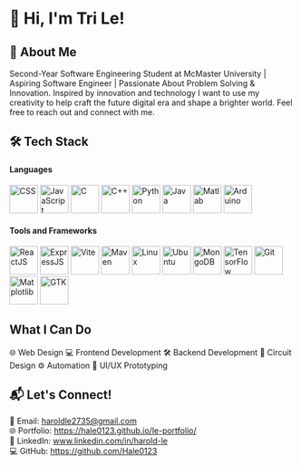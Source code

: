 # 👋 Hi, I'm Tri Le!
## 🚀 About Me
Second-Year Software Engineering Student at McMaster University | Aspiring Software Engineer | Passionate About Problem Solving & Innovation. Inspired by innovation and technology I want to use my creativity to help craft the future digital era and shape a brighter world. Feel free to reach out and connect with me.

## 🛠️ Tech Stack 
#### Languages
<p> <img src="https://upload.wikimedia.org/wikipedia/commons/6/62/CSS3_logo.svg" alt="CSS" width="50" height="50"/>
  <img src="https://upload.wikimedia.org/wikipedia/commons/thumb/6/6a/JavaScript-logo.png/768px-JavaScript-logo.png" alt="JavaScript" width="50" height="50"/> 
  <img src="https://upload.wikimedia.org/wikipedia/commons/1/19/C_Logo.png" alt="C" width="50" height="50"/> 
  <img src="https://upload.wikimedia.org/wikipedia/commons/thumb/1/18/ISO_C%2B%2B_Logo.svg/1822px-ISO_C%2B%2B_Logo.svg.png" alt="C++" width="50" height="50"/>
  <img src="https://upload.wikimedia.org/wikipedia/commons/thumb/c/c3/Python-logo-notext.svg/1869px-Python-logo-notext.svg.png" alt="Python" width="50" height="50"/>
  <img src="https://static-00.iconduck.com/assets.00/java-icon-1511x2048-6ikx8301.png" alt="Java" width="50" height="50"/>
  <img src="https://upload.wikimedia.org/wikipedia/commons/thumb/2/21/Matlab_Logo.png/800px-Matlab_Logo.png" alt="Matlab" width="50" height="50"/>
  <img src="https://cdn.worldvectorlogo.com/logos/arduino-1.svg" alt="Arduino" width="50" height="50"/>
  
</p>  

#### Tools and Frameworks
<p> <img src="https://upload.wikimedia.org/wikipedia/commons/thumb/a/a7/React-icon.svg/1150px-React-icon.svg.png" alt="ReactJS" width="50" height="50"/> 
  <img src="https://w7.pngwing.com/pngs/925/447/png-transparent-express-js-node-js-javascript-mongodb-node-js-text-trademark-logo.png" alt="ExpressJS" width="50" height="50"/> 
  <img src="https://upload.wikimedia.org/wikipedia/commons/f/f1/Vitejs-logo.svg" alt="Vite" width="50" height="50"/>
  <img src="https://static-00.iconduck.com/assets.00/file-type-maven-icon-1532x2048-ey28j8qf.png" alt="Maven" width="50" height="50"/> 
  <img src="https://upload.wikimedia.org/wikipedia/commons/thumb/3/35/Tux.svg/1200px-Tux.svg.png" alt="Linux" width="50" height="50"/> 
  <img src="https://upload.wikimedia.org/wikipedia/commons/thumb/9/9e/UbuntuCoF.svg/1024px-UbuntuCoF.svg.png" alt="Ubuntu" width="50" height="50"/> 
  <img src="https://raw.githubusercontent.com/detain/svg-logos/master/svg/m/mongodb-icon-2.svg" alt="MongoDB" width="50" height="50"/> 
  <img src="https://user-images.githubusercontent.com/40668801/42043955-fbb838a2-7af7-11e8-9795-7f890e871d13.png" alt="TensorFlow" width="50" height="50"/> 
  <img src="https://upload.wikimedia.org/wikipedia/commons/thumb/3/3f/Git_icon.svg/1200px-Git_icon.svg.png" alt="Git" width="50" height="50"/>
  <img src="https://upload.wikimedia.org/wikipedia/commons/thumb/0/01/Created_with_Matplotlib-logo.svg/2048px-Created_with_Matplotlib-logo.svg.png" alt="Matplotlib" width="50" height="50"/>
  <img src="https://upload.wikimedia.org/wikipedia/commons/thumb/7/71/GTK_logo.svg/1200px-GTK_logo.svg.png" alt="GTK" width="50" height="50"/>
  
  
</p>

## What I Can Do 
🌐 Web Design
💻 Frontend Development
🛠️ Backend Development
🔌 Circuit Design
⚙️ Automation
🎨 UI/UX Prototyping
## 📬 Let's Connect!
📧 Email: haroldle2735@gmail.com <br>
🌐 Portfolio: https://hale0123.github.io/le-portfolio/ <br>
🔗 LinkedIn: www.linkedin.com/in/harold-le <br>
💻 GitHub: https://github.com/Hale0123
